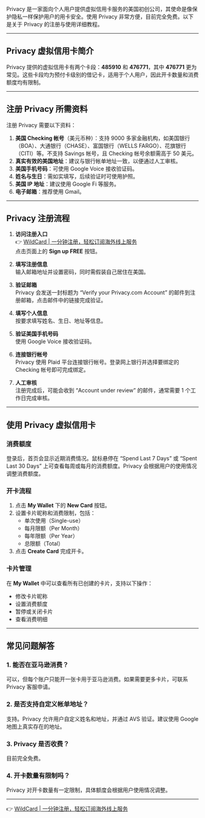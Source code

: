Privacy 是一家面向个人用户提供虚拟信用卡服务的美国初创公司，其使命是像保护隐私一样保护用户的用卡安全。使用 Privacy 非常方便，目前完全免费。以下是关于 Privacy 的注册与使用详细教程。

---

## Privacy 虚拟信用卡简介

Privacy 提供的虚拟信用卡有两个卡段：**485910** 和 **476771**，其中 **476771** 更为常见。这些卡段均为预付卡级别的借记卡，适用于个人用户，因此开卡数量和消费额度均有限制。

---

## 注册 Privacy 所需资料

注册 Privacy 需要以下资料：

1. **美国 Checking 帐号**（美元币种）：支持 9000 多家金融机构，如美国银行（BOA）、大通银行（CHASE）、富国银行（WELLS FARGO）、花旗银行（CITI）等。不支持 Savings 帐号，且 Checking 帐号余额需高于 50 美元。
2. **真实有效的美国地址**：建议与银行帐单地址一致，以便通过人工审核。
3. **美国手机号码**：可使用 Google Voice 接收验证码。
4. **姓名与生日**：需如实填写，后续验证时可使用护照。
5. **美国 IP 地址**：建议使用 Google Fi 等服务。
6. **电子邮箱**：推荐使用 Gmail。

---

## Privacy 注册流程

1. **访问注册入口**  
   👉 [WildCard | 一分钟注册，轻松订阅海外线上服务](https://bit.ly/bewildcard)  
   点击页面上的 **Sign up FREE** 按钮。

2. **填写注册信息**  
   输入邮箱地址并设置密码，同时需假装自己居住在美国。

3. **验证邮箱**  
   Privacy 会发送一封标题为 “Verify your Privacy.com Account” 的邮件到注册邮箱，点击邮件中的链接完成验证。

4. **填写个人信息**  
   按要求填写姓名、生日、地址等信息。

5. **验证美国手机号码**  
   使用 Google Voice 接收验证码。

6. **连接银行帐号**  
   Privacy 使用 Plaid 平台连接银行帐号。登录网上银行并选择要绑定的 Checking 帐号即可完成绑定。

7. **人工审核**  
   注册完成后，可能会收到 “Account under review” 的邮件，通常需要 1 个工作日完成审核。

---

## 使用 Privacy 虚拟信用卡

### 消费额度

登录后，首页会显示近期消费情况。鼠标悬停在 “Spend Last 7 Days” 或 “Spent Last 30 Days” 上可查看每周或每月的消费额度。Privacy 会根据用户的使用情况调整消费额度。

### 开卡流程

1. 点击 **My Wallet** 下的 **New Card** 按钮。
2. 设置卡片昵称和消费限制，包括：
   - 单次使用（Single-use）
   - 每月限额（Per Month）
   - 每年限额（Per Year）
   - 总限额（Total）
3. 点击 **Create Card** 完成开卡。

### 卡片管理

在 **My Wallet** 中可以查看所有已创建的卡片，支持以下操作：
- 修改卡片昵称
- 设置消费额度
- 暂停或关闭卡片
- 查看消费明细

---

## 常见问题解答

### 1. 能否在亚马逊消费？
可以，但每个账户只能开一张卡用于亚马逊消费。如果需要更多卡片，可联系 Privacy 客服申请。

### 2. 是否支持自定义帐单地址？
支持。Privacy 允许用户自定义姓名和地址，并通过 AVS 验证。建议使用 Google 地图上真实存在的地址。

### 3. Privacy 是否收费？
目前完全免费。

### 4. 开卡数量有限制吗？
Privacy 对开卡数量有一定限制，具体额度会根据用户使用情况调整。

---

👉 [WildCard | 一分钟注册，轻松订阅海外线上服务](https://bit.ly/bewildcard)